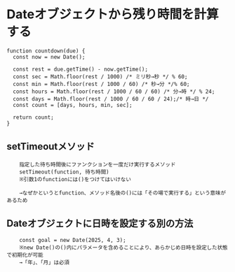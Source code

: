 # Dateオブジェクトから残り時間を計算する

    function countdown(due) {
      const now = new Date();
    
      const rest = due.getTime() - now.getTime();
      const sec = Math.floor(rest / 1000) /* ミリ秒→秒 */ % 60;
      const min = Math.floor(rest / 1000 / 60) /* 秒→分 */% 60;
      const hours = Math.floor(rest / 1000 / 60 / 60) /* 分→時 */ % 24;
      const days = Math.floor(rest / 1000 / 60 / 60 / 24);/* 時→日 */
      const count = [days, hours, min, sec];
    
      return count;
    }

## setTimeoutメソッド

        指定した待ち時間後にファンクションを一度だけ実行するメソッド
        setTimeout(function, 待ち時間)
        ※引数1のfunctionには()をつけてはいけない

        →なぜかというとfunction、メソッド名後の()には「その場で実行する」という意味があるため

## Dateオブジェクトに日時を設定する別の方法

        const goal = new Date(2025, 4, 3);
        ※new Date()の()内にパラメータを含めることにより、あらかじめ日時を設定した状態で初期化が可能
        →「年」、「月」は必須
